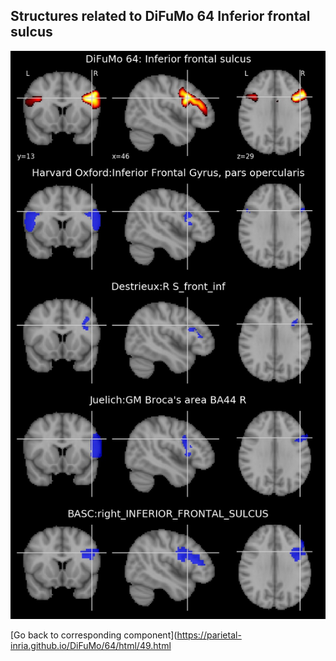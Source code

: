 


## Structures related to DiFuMo 64 Inferior frontal sulcus

![49](49.jpg "Structures related to DiFuMo 64 Inferior frontal sulcus")

[Go back to corresponding component](https://parietal-inria.github.io/DiFuMo/64/html/49.html